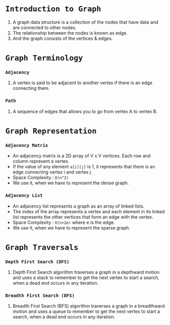 # `Introduction to Graph`

1. A graph data structure is a collection of the nodes that have data and are connected to other nodes.
2. The relationship between the nodes is known as edge.
3. And the graph consists of the vertices & edges.

# `Graph Terminology`

### `Adjacency`

1. A vertex is said to be adjacent to another vertex if there is an edge connecting them.

### `Path`

1. A sequence of edges that allows you to go from vertex A to vertex B.

# `Graph Representation`

### `Adjacency Matrix`

- An adjacency matrix is a 2D array of V x V vertices. Each row and column represent a vertex.
- If the value of any element `a[i][j]` is 1, it represents that there is an edge connecting vertex i and vertex j.
- Space Complexity : `O(n^2)`
- We use it, when we have to represent the dense graph.

### `Adjacency List`

- An adjacency list represents a graph as an array of linked lists.
- The index of the array represents a vertex and each element in its linked list represents the other vertices that form an edge with the vertex.
- Space Complexity : `O(n+2e)` where e is the edge.
- We use it, when we have to represent the sparse graph.

# `Graph Traversals`

### `Depth First Search (DFS)`

1. Depth First Search algorithm traverses a graph in a depthward motion and uses a stack to remember to get the next vertex to start a search, when a dead end occurs in any iteration.

### `Breadth First Search (BFS)`

1. Breadth First Search (BFS) algorithm traverses a graph in a breadthward motion and uses a queue to remember to get the next vertex to start a search, when a dead end occurs in any iteration.
